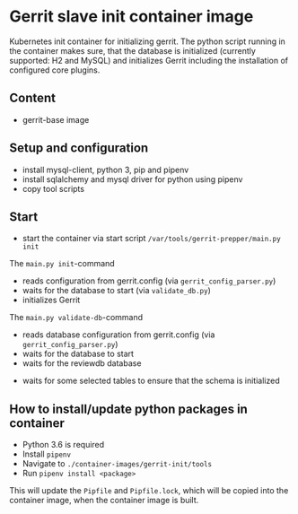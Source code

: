 # Gerrit slave init container image

Kubernetes init container for initializing gerrit. The python script running in
the container makes sure, that the database is initialized (currently supported:
H2 and MySQL) and initializes Gerrit including the installation of configured
core plugins.

## Content

* gerrit-base image

## Setup and configuration

* install mysql-client, python 3, pip and pipenv
* install sqlalchemy and mysql driver for python using pipenv
* copy tool scripts

## Start

* start the container via start script `/var/tools/gerrit-prepper/main.py init`

The `main.py init`-command

* reads configuration from gerrit.config (via `gerrit_config_parser.py`)
* waits for the database to start (via `validate_db.py`)
* initializes Gerrit

The `main.py validate-db`-command

* reads database configuration from gerrit.config (via `gerrit_config_parser.py`)
* waits for the database to start
* waits for the reviewdb database
+ waits for some selected tables to ensure that the schema is initialized

## How to install/update python packages in container

* Python 3.6 is required
* Install `pipenv`
* Navigate to `./container-images/gerrit-init/tools`
* Run `pipenv install <package>`

This will update the `Pipfile` and `Pipfile.lock`, which will be copied into the
container image, when the container image is built.
